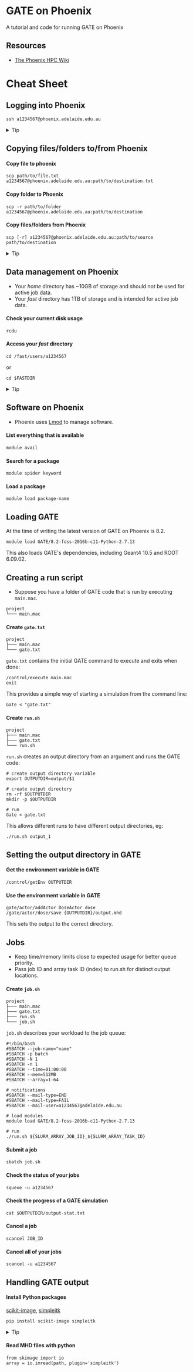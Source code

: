 # GATE on Phoenix
A tutorial and code for running GATE on Phoenix

## Resources

 - [The Phoenix HPC Wiki](https://wiki.adelaide.edu.au/hpc/index.php/Main_Page)

# Cheat Sheet

## Logging into Phoenix

```
ssh a1234567@phoenix.adelaide.edu.au
```

<details>
<summary>Tip</summary>

Set up [SSH keys](https://www.digitalocean.com/community/tutorials/ssh-essentials-working-with-ssh-servers-clients-and-keys) for better security and not having to type your password:

```
ssh-keygen
ssh-copy-id a1234567@phoenix.adelaide.edu.au
```

</details>

## Copying files/folders to/from Phoenix

#### Copy file to phoenix

```
scp path/to/file.txt a1234567@phoenix.adelaide.edu.au:path/to/destination.txt
```

#### Copy folder to Phoenix

```
scp -r path/to/folder a1234567@phoenix.adelaide.edu.au:path/to/destination
```

#### Copy files/folders from Phoenix

```
scp [-r] a1234567@phoenix.adelaide.edu.au:path/to/source path/to/destination
```

<details>
<summary>Tip</summary>

Check out [rsync](https://www.digitalocean.com/community/tutorials/how-to-use-rsync-to-sync-local-and-remote-directories-on-a-vps), an alternative to `scp` that only copies files that have been updated.

For larger, longer-term projects use [git](https://rogerdudler.github.io/git-guide/) and GitHub for version control.

</details>

## Data management on Phoenix

- Your *home* directory has ~10GB of storage and should not be used for active job data.
- Your *fast* directory has 1TB of storage and is intended for active job data.

#### Check your current disk usage

```
rcdu
```

#### Access your *fast* directory

```
cd /fast/users/a1234567
```

or

```
cd $FASTDIR
```

<details>
<summary>Tip</summary>

Create a [symbolic link](https://kb.iu.edu/d/abbe) to your fast directory in your home directory

```
ln -s /fast/users/a1234567 ~/fast
```

so that you can shorten your `scp` commands from

```
scp file a1608007@phoenix.adelaide.edu.au:/fast/users/a1608007/file
```

to

```
scp file a1608007@phoenix.adelaide.edu.au:fast/file
```

</details>

## Software on Phoenix

 - Phoenix uses [Lmod](https://lmod.readthedocs.io/en/latest/) to manage software.

#### List everything that is available

```
module avail
```

#### Search for a package

```
module spider keyword
```

#### Load a package

```
module load package-name
```

## Loading GATE

At the time of writing the latest version of GATE on Phoenix is 8.2.

```
module load GATE/8.2-foss-2016b-c11-Python-2.7.13
```

This also loads GATE's dependencies, including Geant4 10.5 and ROOT 6.09.02.

## Creating a run script

 - Suppose you have a folder of GATE code that is run by executing `main.mac`.

```
project
└─── main.mac
```

#### Create `gate.txt`

```
project
├─── main.mac
└─── gate.txt
```

`gate.txt` contains the initial GATE command to execute and exits when done:

```
/control/execute main.mac
exit
```

This provides a simple way of starting a simulation from the command line:

```
Gate < "gate.txt"
```

#### Create `run.sh`

```
project
├─── main.mac
├─── gate.txt
└─── run.sh
```

`run.sh` creates an output directory from an argument and runs the GATE code:

```
# create output directory variable
export OUTPUTDIR=output/$1

# create output directory
rm -rf $OUTPUTDIR
mkdir -p $OUTPUTDIR

# run
Gate < gate.txt
```

This allows different runs to have different output directories, eg:

```
./run.sh output_1
```

## Setting the output directory in GATE

#### Get the environment variable in GATE

```
/control/getEnv OUTPUTDIR
```

#### Use the environment variable in GATE

```
gate/actor/addActor DoseActor dose
/gate/actor/dose/save {OUTPUTDIR}/output.mhd
```

This sets the output to the correct directory.

## Jobs

 - Keep time/memory limits close to expected usage for better queue priority.
 - Pass job ID and array task ID (index) to run.sh for distinct output locations.

#### Create `job.sh`

```
project
├─── main.mac
├─── gate.txt
├─── run.sh
└─── job.sh
```

`job.sh` describes your workload to the job queue:

```
#!/bin/bash
#SBATCH	--job-name="name"
#SBATCH -p batch
#SBATCH -N 1
#SBATCH -n 1
#SBATCH --time=01:00:00
#SBATCH --mem=512MB
#SBATCH --array=1-64

# notifications
#SBATCH --mail-type=END
#SBATCH --mail-type=FAIL
#SBATCH --mail-user=a1234567@adelaide.edu.au

# load modules
module load GATE/8.2-foss-2016b-c11-Python-2.7.13

# run
./run.sh ${SLURM_ARRAY_JOB_ID}_${SLURM_ARRAY_TASK_ID}
```

#### Submit a job

```
sbatch job.sh
```

#### Check the status of your jobs

```
squeue -u a1234567
```

#### Check the progress of a GATE simulation

```
cat $OUTPUTDIR/output-stat.txt
```

#### Cancel a job

```
scancel JOB_ID
```

#### Cancel all of your jobs

```
scancel -u a1234567
```

## Handling GATE output

#### Install Python packages

[scikit-image](https://scikit-image.org/), [simpleitk](https://simpleitk.org/)

```
pip install scikit-image simpleitk
```

<details>
<summary>Tip</summary>

When scikit-image is installed using [Anaconda](https://www.anaconda.com/products/individual) it also installs low-level libraries that increase performance:

```
conda install scikit-image
```

</details>

#### Read MHD files with python

```
from skimage import io
array = io.imread(path, plugin='simpleitk')
```
